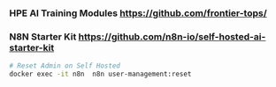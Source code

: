 ### HPE AI Training Modules https://github.com/frontier-tops/
### N8N Starter Kit https://github.com/n8n-io/self-hosted-ai-starter-kit
```bash
# Reset Admin on Self Hosted
docker exec -it n8n  n8n user-management:reset
```
